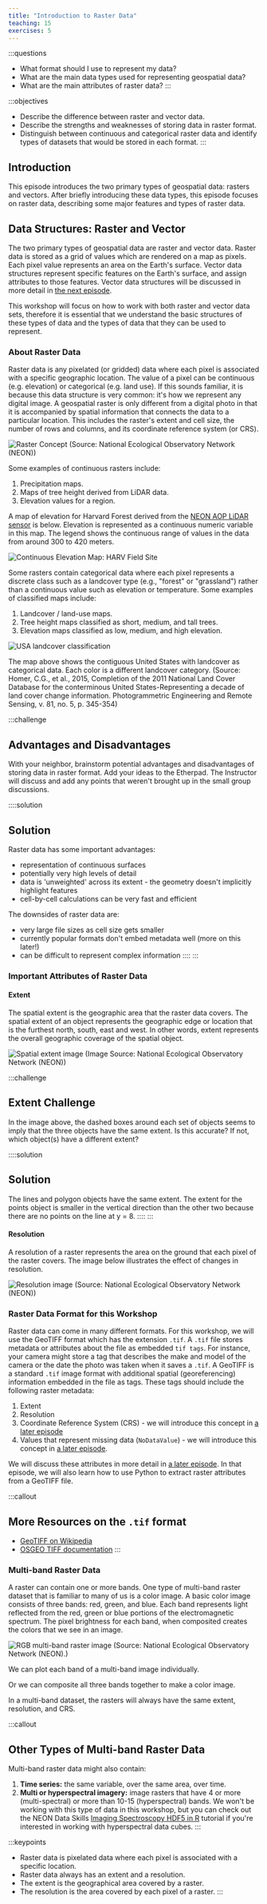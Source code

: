 ```yaml
---
title: "Introduction to Raster Data"
teaching: 15
exercises: 5
---
```


:::questions
- What format should I use to represent my data?
- What are the main data types used for representing geospatial data?
- What are the main attributes of raster data?
:::

:::objectives
- Describe the difference between raster and vector data.
- Describe the strengths and weaknesses of storing data in raster format.
- Distinguish between continuous and categorical raster data and identify types of datasets that would be stored in each format.
:::

## Introduction

This episode introduces the two primary types of geospatial
data: rasters and vectors. After briefly introducing these
data types, this episode focuses on raster data, describing
some major features and types of raster data.

## Data Structures: Raster and Vector

The two primary types of geospatial data are raster
and vector data. Raster data is stored as a grid of values which are rendered on a
map as pixels. Each pixel value represents an area on the Earth's surface. Vector data structures represent specific features on the
Earth's surface, and
assign attributes to those features. Vector data structures
will be discussed in more detail in [the next episode](02-intro-vector-data.md).

This workshop will focus on how to work with both raster and vector
data sets, therefore it is essential that we understand the
basic structures of these types of data and the types of data
that they can be used to represent.

### About Raster Data

Raster data is any pixelated (or gridded) data where each pixel is associated
with a specific geographic location. The value of a pixel can be
continuous (e.g. elevation) or categorical (e.g. land use). If this sounds
familiar, it is because this data structure is very common: it's how
we represent any digital image. A geospatial raster is only different
from a digital photo in that it is accompanied by spatial information
that connects the data to a particular location. This includes the
raster's extent and cell size, the number of rows and columns, and
its coordinate reference system (or CRS).

![Raster Concept (Source: National Ecological Observatory Network (NEON))](fig/E01-01-raster_concept.png)

Some examples of continuous rasters include:

1. Precipitation maps.
2. Maps of tree height derived from LiDAR data.
3. Elevation values for a region.

A map of elevation for Harvard Forest derived from the [NEON AOP LiDAR sensor](https://www.neonscience.org/data-collection/airborne-remote-sensing)
is below. Elevation is represented as a continuous numeric variable in this map. The legend
shows the continuous range of values in the data from around 300 to 420 meters.

![Continuous Elevation Map: HARV Field Site](fig/E01-02-continuous-elevation-HARV-plot-01.png)

Some rasters contain categorical data where each pixel represents a discrete
class such as a landcover type (e.g., "forest" or "grassland") rather than a
continuous value such as elevation or temperature. Some examples of classified
maps include:

1. Landcover / land-use maps.
2. Tree height maps classified as short, medium, and tall trees.
3. Elevation maps classified as low, medium, and high elevation.

![USA landcover classification](fig/E01-03-USA_landcover_classification.png)

The map above shows the contiguous United States with landcover as categorical
data. Each color is a different landcover category. (Source: Homer, C.G., et
al., 2015, Completion of the 2011 National Land Cover Database for the
conterminous United States-Representing a decade of land cover change
information. Photogrammetric Engineering and Remote Sensing, v. 81, no. 5, p.
345-354)

:::challenge
## Advantages and Disadvantages

With your neighbor, brainstorm potential advantages and
disadvantages of storing data in raster format. Add your
ideas to the Etherpad. The Instructor will discuss and
add any points that weren't brought up in the small group
discussions.

::::solution
## Solution

Raster data has some important advantages:

* representation of continuous surfaces
* potentially very high levels of detail
* data is 'unweighted' across its extent - the geometry doesn't
implicitly highlight features
* cell-by-cell calculations can be very fast and efficient

The downsides of raster data are:

* very large file sizes as cell size gets smaller
* currently popular formats don't embed metadata well (more on this later!)
* can be difficult to represent complex information
::::
:::

### Important Attributes of Raster Data

#### Extent

The spatial extent is the geographic area that the raster data covers.
The spatial extent of an object represents the geographic edge or
location that is the furthest north, south, east and west. In other words, extent
represents the overall geographic coverage of the spatial object.

![Spatial extent image (Image Source: National Ecological Observatory Network (NEON))](fig/E01-04-spatial_extent.png)

:::challenge
## Extent Challenge

In the image above, the dashed boxes around each set of objects
seems to imply that the three objects have the same extent. Is this
accurate? If not, which object(s) have a different extent?

::::solution
## Solution

The lines and polygon objects have the same extent. The extent for
the points object is smaller in the vertical direction than the
other two because there are no points on the line at y = 8.
::::
:::

#### Resolution

A resolution of a raster represents the area on the ground that each
pixel of the raster covers. The image below illustrates the effect
of changes in resolution.

![Resolution image (Source: National Ecological Observatory Network (NEON))](fig/E01-05-raster_resolution.png)

### Raster Data Format for this Workshop

Raster data can come in many different formats. For this workshop, we will use
the GeoTIFF format which has the extension `.tif`. A `.tif` file stores metadata
or attributes about the file as embedded `tif tags`. For instance, your camera
might store a tag that describes the make and model of the camera or the date
the photo was taken when it saves a `.tif`. A GeoTIFF is a standard `.tif` image
format with additional spatial (georeferencing) information embedded in the file
as tags. These tags should include the following raster metadata:

1. Extent
2. Resolution
3. Coordinate Reference System (CRS) - we will introduce this concept in [a later episode](03-crs.md)
4. Values that represent missing data (`NoDataValue`) - we will introduce this
   concept in [a later episode](06-raster-intro.md).

We will discuss these attributes in more detail in [a later episode](06-raster-intro.md).
In that episode, we will also learn how to use Python to extract raster attributes
from a GeoTIFF file.

:::callout
## More Resources on the  `.tif` format

* [GeoTIFF on Wikipedia](https://en.wikipedia.org/wiki/GeoTIFF)
* [OSGEO TIFF documentation](https://trac.osgeo.org/geotiff/)
:::

### Multi-band Raster Data

A raster can contain one or more bands. One type of multi-band raster
dataset that is familiar to many of us is a color
image. A basic color image consists of three bands: red, green, and blue.
Each
band represents light reflected from the red, green or blue portions of
the
electromagnetic spectrum. The pixel brightness for each band, when
composited
creates the colors that we see in an image.

![RGB multi-band raster image (Source: National Ecological Observatory Network (NEON).)](fig/E01-06-RGBSTack_1.jpg)

We can plot each band of a multi-band image individually.

Or we can composite all three bands together to make a color image.

In a multi-band dataset, the rasters will always have the same extent,
resolution, and CRS.

:::callout
## Other Types of Multi-band Raster Data

Multi-band raster data might also contain:
1. **Time series:** the same variable, over the same area, over time.
2. **Multi or hyperspectral imagery:** image rasters that have 4 or
more (multi-spectral) or more than 10-15 (hyperspectral) bands. We
won't be working with this type of data in this workshop, but you can
check out the NEON Data Skills [Imaging Spectroscopy HDF5 in R](https://www.neonscience.org/hsi-hdf5-r)
tutorial if you're interested in working with hyperspectral data cubes.
:::

:::keypoints
- Raster data is pixelated data where each pixel is associated with a specific location.
- Raster data always has an extent and a resolution.
- The extent is the geographical area covered by a raster.
- The resolution is the area covered by each pixel of a raster.
:::
